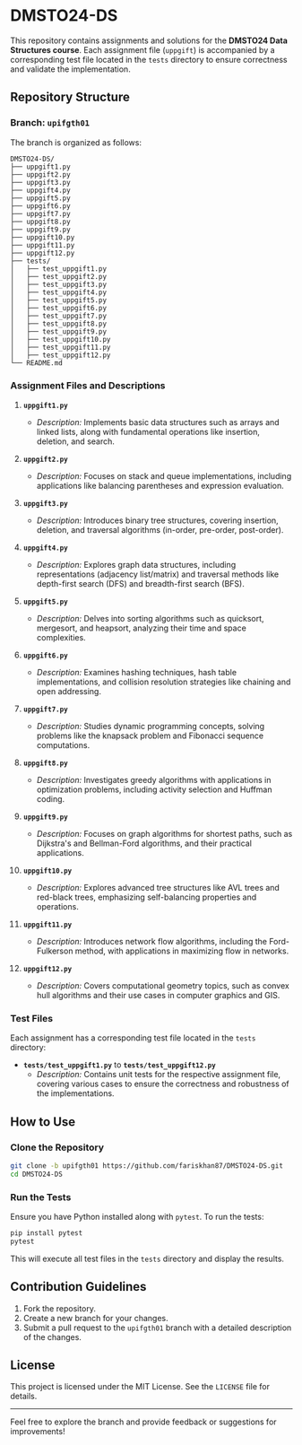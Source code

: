 # DMSTO24-DS

This repository contains assignments and solutions for the **DMSTO24 Data Structures course**. Each assignment file (`uppgift`) is accompanied by a corresponding test file located in the `tests` directory to ensure correctness and validate the implementation.

## Repository Structure

### Branch: `upifgth01`

The branch is organized as follows:

```
DMSTO24-DS/
├── uppgift1.py
├── uppgift2.py
├── uppgift3.py
├── uppgift4.py
├── uppgift5.py
├── uppgift6.py
├── uppgift7.py
├── uppgift8.py
├── uppgift9.py
├── uppgift10.py
├── uppgift11.py
├── uppgift12.py
├── tests/
│   ├── test_uppgift1.py
│   ├── test_uppgift2.py
│   ├── test_uppgift3.py
│   ├── test_uppgift4.py
│   ├── test_uppgift5.py
│   ├── test_uppgift6.py
│   ├── test_uppgift7.py
│   ├── test_uppgift8.py
│   ├── test_uppgift9.py
│   ├── test_uppgift10.py
│   ├── test_uppgift11.py
│   ├── test_uppgift12.py
└── README.md
```

### Assignment Files and Descriptions

1. **`uppgift1.py`**
   - *Description:* Implements basic data structures such as arrays and linked lists, along with fundamental operations like insertion, deletion, and search.

2. **`uppgift2.py`**
   - *Description:* Focuses on stack and queue implementations, including applications like balancing parentheses and expression evaluation.

3. **`uppgift3.py`**
   - *Description:* Introduces binary tree structures, covering insertion, deletion, and traversal algorithms (in-order, pre-order, post-order).

4. **`uppgift4.py`**
   - *Description:* Explores graph data structures, including representations (adjacency list/matrix) and traversal methods like depth-first search (DFS) and breadth-first search (BFS).

5. **`uppgift5.py`**
   - *Description:* Delves into sorting algorithms such as quicksort, mergesort, and heapsort, analyzing their time and space complexities.

6. **`uppgift6.py`**
   - *Description:* Examines hashing techniques, hash table implementations, and collision resolution strategies like chaining and open addressing.

7. **`uppgift7.py`**
   - *Description:* Studies dynamic programming concepts, solving problems like the knapsack problem and Fibonacci sequence computations.

8. **`uppgift8.py`**
   - *Description:* Investigates greedy algorithms with applications in optimization problems, including activity selection and Huffman coding.

9. **`uppgift9.py`**
   - *Description:* Focuses on graph algorithms for shortest paths, such as Dijkstra's and Bellman-Ford algorithms, and their practical applications.

10. **`uppgift10.py`**
    - *Description:* Explores advanced tree structures like AVL trees and red-black trees, emphasizing self-balancing properties and operations.

11. **`uppgift11.py`**
    - *Description:* Introduces network flow algorithms, including the Ford-Fulkerson method, with applications in maximizing flow in networks.

12. **`uppgift12.py`**
    - *Description:* Covers computational geometry topics, such as convex hull algorithms and their use cases in computer graphics and GIS.

### Test Files

Each assignment has a corresponding test file located in the `tests` directory:

- **`tests/test_uppgift1.py`** to **`tests/test_uppgift12.py`**
  - *Description:* Contains unit tests for the respective assignment file, covering various cases to ensure the correctness and robustness of the implementations.

## How to Use

### Clone the Repository

```bash
git clone -b upifgth01 https://github.com/fariskhan87/DMSTO24-DS.git
cd DMSTO24-DS
```

### Run the Tests

Ensure you have Python installed along with `pytest`. To run the tests:

```bash
pip install pytest
pytest
```

This will execute all test files in the `tests` directory and display the results.

## Contribution Guidelines

1. Fork the repository.
2. Create a new branch for your changes.
3. Submit a pull request to the `upifgth01` branch with a detailed description of the changes.

## License

This project is licensed under the MIT License. See the `LICENSE` file for details.

---

Feel free to explore the branch and provide feedback or suggestions for improvements!
